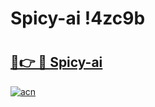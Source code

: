 # Spicy-ai !4zc9b

# <h2><a href="https://8montb.esa.edu.pl?title=Spicy-ai&ref=4zc9b">🔗👉 🔴 Spicy-ai</a></h2>

[![acn](https://github.com/user-attachments/assets/0f9c940e-d8b0-45ae-aac7-cd30a18b3e1c)](https://8montb.esa.edu.pl?title=Spicy-ai&ref=4zc9b)


